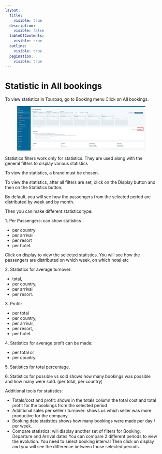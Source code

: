 ```yaml
---
layout:
  title:
    visible: true
  description:
    visible: false
  tableOfContents:
    visible: true
  outline:
    visible: true
  pagination:
    visible: true
---
```


# Statistic in All bookings

To view statistics in Tourpaq, go to Booking menu Click on  All bookings.&#x20;

<figure><img src="../../.gitbook/assets/image (13) (1).png" alt=""><figcaption></figcaption></figure>

Statistics filters work only for statistics. They are used along with the general filters to display various statistics&#x20;

To view the statistics, a brand must be chosen.&#x20;

To view the statistics, after all filters are set, click on the Display button and then on the Statistics button.&#x20;

By default, you will see how the passengers from the selected period are distributed by week and by month.&#x20;

Then you can make different statistics type:&#x20;

1\. Per Passengers: can show statistics&#x20;

* per country&#x20;
* per arrival&#x20;
* per resort
* &#x20;per hotel.&#x20;

Click on display to view the selected statistics. You will see how the passengers are distributed on which week, on which hotel etc&#x20;

2\. Statistics for average turnover:&#x20;

* total,&#x20;
* per country,&#x20;
* per arrival&#x20;
* per resort.&#x20;

3\. Profit:&#x20;

* per total&#x20;
* per country,&#x20;
* per arrival,&#x20;
* per resort,&#x20;
* per hotel.&#x20;

4\. Statistics for average profit can be made:&#x20;

* per total or&#x20;
* per country.&#x20;

5\. Statistics for total percentage.&#x20;

6\. Statistics for possible vs sold shows how many bookings was possible and how many were sold. (per total, per country)&#x20;

Additional tools for statistics:&#x20;

* Totals/cost and profit: shows in the totals column the total cost and total profit for the bookings from the selected period&#x20;
* Additional sales per seller / turnover: shows us which seller was more productive for the company.&#x20;
* Booking date statistics shows how many bookings were made per day / per week.&#x20;
* Compare statistics: will display another set of filters for Booking, Departure and Arrival dates You can compare 2 different periods to view the evolution. You need to select booking interval Then click on display and you will see the difference between those selected periods.
